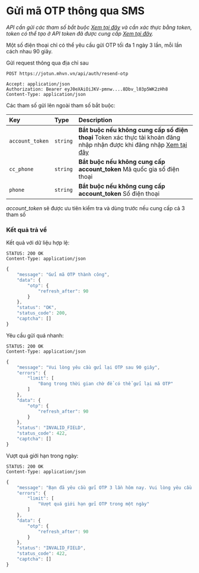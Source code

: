 # Gửi mã OTP thông qua SMS

_API cần gửi các tham số bắt buộc [Xem tại đây](README.md) và cần xác thực bằng token, token có thể tạo ở API token đã được cung cấp [Xem tại đây](token-access.md)._

Một số điện thoại chỉ có thể yêu cầu gửi OTP tối đa 1 ngày 3 lần, mỗi lần cách nhau 90 giây.

Gửi request thông qua địa chỉ sau
 ```http
POST https://jotun.mhvn.vn/api/auth/resend-otp

Accept: application/json
Authorization: Bearer eyJ0eXAiOiJKV-pmnw....8Dbv_l03p5WK2zHh8
Content-Type: application/json
```

Các tham số gửi lên ngoài tham số bắt buộc:

| Key | Type | Description |
| :--- | :--- | :--- |
| `account_token` | `string` | **Bắt buộc nếu không cung cấp số điện thoại** Token xác thực tài khoản đăng nhập nhận được khi đăng nhập [Xem tại đây](login.md) |
| `cc_phone` | `string` | **Bắt buộc nếu không cung cấp account_token** Mã quốc gia số điện thoại |
| `phone` | `string` | **Bắt buộc nếu không cung cấp account_token** Số điện thoại |

_account_token_ sẽ được ưu tiên kiểm tra và dùng trước nếu cung cấp cả 3 tham số

### Kết quả trả về
Kết quả với dữ liệu hợp lệ:
 ```http
STATUS: 200 OK
Content-Type: application/json
```
```javascript
{
    "message": "Gửi mã OTP thành công",
    "data": {
        "otp": {
            "refresh_after": 90
        }
    },
    "status": "OK",
    "status_code": 200,
    "captcha": []
}
```

Yêu cầu gửi quá nhanh:
 ```http
STATUS: 200 OK
Content-Type: application/json
```
```javascript
{
    "message": "Vui lòng yêu cầu gửi lại OTP sau 90 giây",
    "errors": {
        "limit": [
            "Đang trong thời gian chờ để có thể gửi lại mã OTP"
        ]
    },
    "data": {
        "otp": {
            "refresh_after": 90
        }
    },
    "status": "INVALID_FIELD",
    "status_code": 422,
    "captcha": []
}
```

Vượt quá giới hạn trong ngày:
 ```http
STATUS: 200 OK
Content-Type: application/json
```
```javascript
{
    "message": "Bạn đã yêu cầu gửi OTP 3 lần hôm nay. Vui lòng yêu cầu gửi lại OTP vào ngày mai",
    "errors": {
        "limit": [
            "Vượt quá giới hạn gửi OTP trong một ngày"
        ]
    },
    "data": {
        "otp": {
            "refresh_after": 90
        }
    },
    "status": "INVALID_FIELD",
    "status_code": 422,
    "captcha": []
}
```
